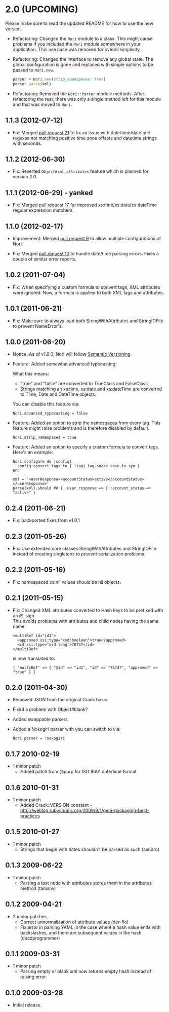 # 2.0 (UPCOMING)

Please make sure to read the updated README for how to use the new version.

* Refactoring: Changed the `Nori` module to a class. This might cause problems if you
  included the `Nori` module somewhere in your application. This use case was removed
  for overall simplicity.

* Refactoring: Changed the interface to remove any global state. The global configuration
  is gone and replaced with simple options to be passed to `Nori.new`.

    ``` ruby
    parser = Nori.new(strip_namespaces: true)
    parser.parse(xml)
    ```

* Refactoring: Removed the `Nori::Parser` module methods. After refactoring the rest,
  there was only a single method left for this module and that was moved to `Nori`.

## 1.1.3 (2012-07-12)

* Fix: Merged [pull request 21](https://github.com/savonrb/nori/pull/21) to fix an
  issue with date/time/datetime regexes not matching positive time zone offsets and
  datetime strings with seconds.

## 1.1.2 (2012-06-30)

* Fix: Reverted `Object#xml_attributes` feature which is planned for version 2.0.

## 1.1.1 (2012-06-29) - yanked

* Fix: Merged [pull request 17](https://github.com/savonrb/nori/pull/17) for improved
  xs:time/xs:date/xs:dateTime regular expression matchers.

## 1.1.0 (2012-02-17)

* Improvement: Merged [pull request 9](https://github.com/savonrb/nori/pull/9) to
  allow multiple configurations of Nori.

* Fix: Merged [pull request 10](https://github.com/savonrb/nori/pull/10) to handle
  date/time parsing errors. Fixes a couple of similar error reports.

## 1.0.2 (2011-07-04)

* Fix: When specifying a custom formula to convert tags, XML attributes were ignored.
  Now, a formula is applied to both XML tags and attributes.

## 1.0.1 (2011-06-21)

* Fix: Make sure to always load both StringWithAttributes and StringIOFile
  to prevent NameError's.

## 1.0.0 (2011-06-20)

* Notice: As of v1.0.0, Nori will follow [Semantic Versioning](http://semver.org).

* Feature: Added somewhat advanced typecasting:

  What this means:

  * "true" and "false" are converted to TrueClass and FalseClass
  * Strings matching an xs:time, xs:date and xs:dateTime are converted
    to Time, Date and DateTime objects.

  You can disable this feature via:

      Nori.advanced_typecasting = false

* Feature: Added an option to strip the namespaces from every tag.
  This feature might raise problems and is therefore disabled by default.

      Nori.strip_namespaces = true

* Feature: Added an option to specify a custom formula to convert tags.
  Here's an example:

      Nori.configure do |config|
        config.convert_tags_to { |tag| tag.snake_case.to_sym }
      end

      xml = '<userResponse><accountStatus>active</accountStatus></userResponse>'
      parse(xml).should ## { :user_response => { :account_status => "active" }

## 0.2.4 (2011-06-21)

* Fix: backported fixes from v1.0.1

## 0.2.3 (2011-05-26)

* Fix: Use extended core classes StringWithAttributes and StringIOFile instead of
  creating singletons to prevent serialization problems.

## 0.2.2 (2011-05-16)

* Fix: namespaced xs:nil values should be nil objects.

## 0.2.1 (2011-05-15)

* Fix: Changed XML attributes converted to Hash keys to be prefixed with an @-sign.  
  This avoids problems with attributes and child nodes having the same name.

      <multiRef id="id1">
        <approved xsi:type="xsd:boolean">true</approved>
        <id xsi:type="xsd:long">76737</id>
      </multiRef>

  is now translated to:

      { "multiRef" => { "@id" => "id1", "id" => "76737", "approved" => "true" } }

## 0.2.0 (2011-04-30)

* Removed JSON from the original Crack basis
* Fixed a problem with Object#blank?
* Added swappable parsers
* Added a Nokogiri parser with you can switch to via:

      Nori.parser = :nokogiri

## 0.1.7 2010-02-19
* 1 minor patch
  * Added patch from @purp for ISO 8601 date/time format

## 0.1.6 2010-01-31
* 1 minor patch
  * Added Crack::VERSION constant - http://weblog.rubyonrails.org/2009/9/1/gem-packaging-best-practices

## 0.1.5 2010-01-27
* 1 minor patch
  * Strings that begin with dates shouldn't be parsed as such (sandro)

## 0.1.3 2009-06-22
* 1 minor patch
  * Parsing a text node with attributes stores them in the attributes method (tamalw)

## 0.1.2 2009-04-21
* 2 minor patches
  * Correct unnormalization of attribute values (der-flo)
  * Fix error in parsing YAML in the case where a hash value ends with backslashes, and there are subsequent values in the hash (deadprogrammer)

## 0.1.1 2009-03-31
* 1 minor patch
  * Parsing empty or blank xml now returns empty hash instead of raising error.

## 0.1.0 2009-03-28
* Initial release.
